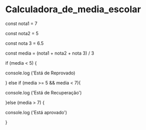 # Calculadora_de_media_escolar

const nota1 = 7

const nota2 = 5

const nota 3 = 6.5

const media = (nota1 + nota2 + nota 3) / 3

if (media < 5) {


console.log ('Está de Reprovado)

} else if (media >= 5 && media < 7){

console.log ('Está de Recuperação')

}else (media > 7) {

console.log ('Está aprovado')

}
